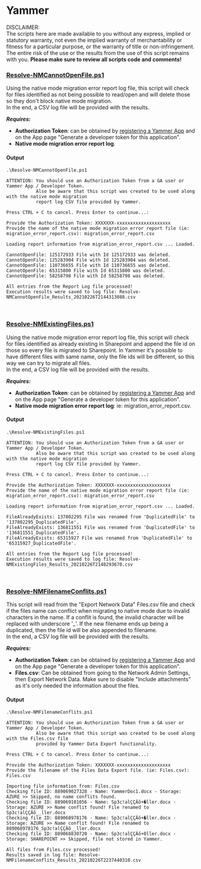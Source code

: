 # Yammer

DISCLAIMER:  
The scripts here are made available to you without any express, implied or statutory warranty,
not even the implied warranty of merchantability or fitness for a particular purpose, or the
warranty of title or non-infringement. The entire risk of the use or the results from the use
of this script remains with you. **Please make sure to review all scripts code and comments!**

### [Resolve-NMCannotOpenFile.ps1](Resolve-NMCannotOpenFile.ps1)

Using the native mode migration error report log file, this script will check for files identified
as not being possible to read/open and will delete those so they don't block native mode migration.  
In the end, a CSV log file will be provided with the results.

***Requires:***

- **Authorization Token**: can be obtained by [registering a Yammer App](https://developer.yammer.com/docs/app-registration)
and on the App page "Generate a developer token for this application".
- **Native mode migration error report log**.

#### Output
```
.\Resolve-NMCannotOpenFile.ps1

ATTENTION: You should use an Authorization Token from a GA user or Yammer App / Developer Token.
           Also be aware that this script was created to be used along with the native mode migration
           report log CSV file provided by Yammer.

Press CTRL + C to cancel. Press Enter to continue...: 

Provide the Authorization Token: XXXXXXX-xxxxxxxxxxxxxxxxxxxx
Provide the name of the native mode migration error report file (ie: migration_error_report.csv): migration_error_report.csv

Loading report information from migration_error_report.csv ... Loaded.

CannotOpenFile: 125172933 File with Id 125172933 was deleted.
CannotOpenFile: 125283904 File with Id 125283904 was deleted.
CannotOpenFile: 110736655 File with Id 110736655 was deleted.
CannotOpenFile: 65315800 File with Id 65315800 was deleted.
CannotOpenFile: 58258798 File with Id 58258798 was deleted.

All entries from the Report Log file processed!
Execution results were saved to log file: Resolve-NMCannotOpenFile_Results_20210226T2144313088.csv
```
<br />

### [Resolve-NMExistingFiles.ps1](Resolve-NMExistingFiles.ps1)

Using the native mode migration error report log file, this script will check for files identified
as already existing in Sharepoint and append the file id on those so every file is migrated to
Sharepoint. In Yammer it's possible to have different files with same name, only the file ids will
be different, so this way we can try to migrate all files.  
In the end, a CSV log file will be provided with the results.

***Requires:***

- **Authorization Token**: can be obtained by [registering a Yammer App](https://developer.yammer.com/docs/app-registration)
and on the App page "Generate a developer token for this application".
- **Native mode migration error report log**: ie: migration_error_report.csv.

#### Output
```
.\Resolve-NMExistingFiles.ps1

ATTENTION: You should use an Authorization Token from a GA user or Yammer App / Developer Token.
           Also be aware that this script was created to be used along with the native mode migration
           report log CSV file provided by Yammer.

Press CTRL + C to cancel. Press Enter to continue...: 

Provide the Authorization Token: XXXXXXX-xxxxxxxxxxxxxxxxxxxx
Provide the name of the native mode migration error report file (ie: migration_error_report.csv): migration_error_report.csv

Loading report information from migration_error_report.csv ... Loaded.

FileAlreadyExists: 137802295 File was renamed from 'DuplicatedFile' to '137802295_DuplicatedFile'.
FileAlreadyExists: 136811551 File was renamed from 'DuplicatedFile' to '136811551_DuplicatedFile'.
FileAlreadyExists: 65315927 File was renamed from 'DuplicatedFile' to '65315927_DuplicatedFile'.

All entries from the Report Log file processed!
Execution results were saved to log file: Resolve-NMExistingFiles_Results_20210226T2148293670.csv
```
<br />

### [Resolve-NMFilenameConflits.ps1](Resolve-NMFilenameConflits.ps1)

This script will read from the "Export Network Data" Files.csv file and check if the files name can
conflict when migrating to native mode due to invalid characters in the name. If a conflit is
found, the invalid character will be replaced with underscore '_'. If the new filename ends up being
a duplicated, then the file id will be also appended to filename.  
In the end, a CSV log file will be provided with the results.

***Requires:***

- **Authorization Token**: can be obtained by [registering a Yammer App](https://developer.yammer.com/docs/app-registration)
and on the App page "Generate a developer token for this application".
- **Files.csv**: Can be obtained from going to the Network Admin Settings, then Export Network Data.
Make sure to disable "Include attachments" as it's only needed the information about the files.

#### Output
```
.\Resolve-NMFilenameConflits.ps1

ATTENTION: You should use an Authorization Token from a GA user or Yammer App / Developer Token.
           Also be aware that this script was created to be used along with the Files.csv file
           provided by Yammer Data Export functionality.

Press CTRL + C to cancel. Press Enter to continue...: 

Provide the Authorization Token: XXXXXXX-xxxxxxxxxxxxxxxxxxxx
Provide the filename of the Files Data Export file. (ie: Files.csv): Files.csv

Importing file information from: Files.csv
Checking file ID: 889069027328 - Name: YammerDoc1.docx - Storage: AZURE >> Skipped, no name conflits found.
Checking file ID: 889069101056 - Name: Sp3c!alÇÇÂõ+�ller.docx - Storage: AZURE >> Name conflit found! File renamed to Sp3c!alÇÇÂõ__ller.docx
Checking file ID: 889068978176 - Name: Sp3c!alÇÇÂõ+�ller.docx - Storage: AZURE >> Name conflit found! File renamed to 889068978176_Sp3c!alÇÇÂõ__ller.docx
Checking file ID: 889068830720 - Name: Sp3c!alÇÇÂõ+0ller.docx - Storage: SHAREPOINT >> Skipped, file not stored in Yammer.

All files from Files.csv processed!
Results saved in log file: Resolve-NMFilenameConflits_Results_20210226T2237440310.csv
```
